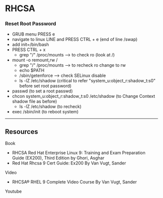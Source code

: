 # RHCSA
### Reset Root Password
- GRUB menu PRESS e
- navigate to linux LINE and PRESS CTRL + e (end of line /swap)
- add init=/bin/bash
- PRESS CTRL + x
  - grep "/" /proc/mounts --> to check ro (look at /)
- mount -o remount,rw /
  - grep "/" /proc/mounts --> to recheck ro change to rw
  - echo $PATH
  - /sbin/getenforce --> check SELinux disable
  - ls -lZ /etc/shadow (critical to refer "system_u:object_r:shadow_t:s0" before set root password)
- passwd (to set a root passwd)
- chcon system_u:object_r:shadow_t:s0 /etc/shadow (to Change Context shadow file as before)
  - ls -lZ /etc/shadow (to recheck)
- exec /sbin/init (to reboot system)

---
## Resources
Book
- RHCSA Red Hat Enterprise Linux 9: Training and Exam Preparation Guide (EX200), Third Edition by Ghori, Asghar
- Red Hat Rhcsa 9 Cert Guide: Ex200 By Van Vugt, Sander

Video
- RHCSA® RHEL 9 Complete Video Course By Van Vugt, Sander

Youtube
